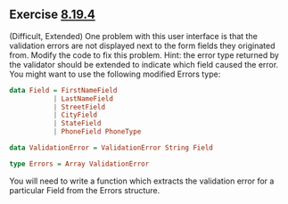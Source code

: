 ## Exercise [8.19.4](./8.19.4/src/)
(Difficult, Extended) One problem with this user interface is that the validation errors are not displayed next to the form fields they originated from. Modify the code to fix this problem.
Hint: the error type returned by the validator should be extended to indicate which field caused the error. You might want to use the following modified Errors type:

```purescript
data Field = FirstNameField
           | LastNameField
           | StreetField
           | CityField
           | StateField
           | PhoneField PhoneType

data ValidationError = ValidationError String Field

type Errors = Array ValidationError
```

You will need to write a function which extracts the validation error for a particular Field from the Errors structure.
